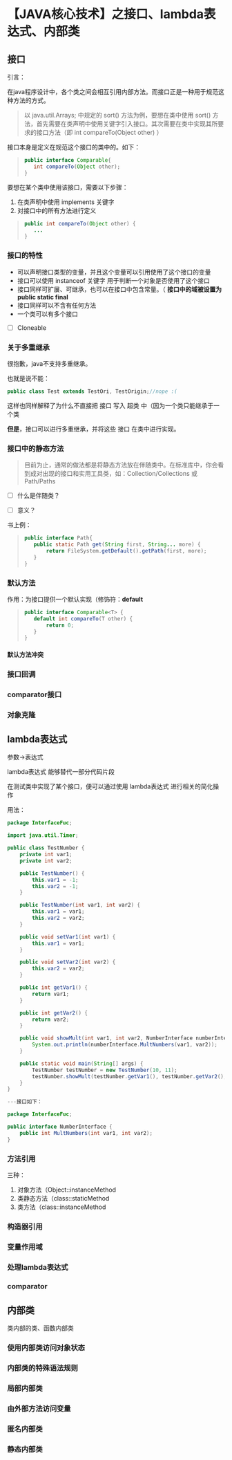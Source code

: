 # 【JAVA核心技术】之接口、lambda表达式、内部类

## 接口

引言：

在java程序设计中，各个类之间会相互引用内部方法。而接口正是一种用于规范这种方法的方式。



> 以 java.util.Arrays; 中规定的 sort() 方法为例，要想在类中使用 sort() 方法，首先需要在类声明中使用关键字引入接口。其次需要在类中实现其所要求的接口方法（即 int compareTo(Object other) ）



接口本身是定义在规范这个接口的类中的。如下：

>```java
>public interface Comparable{
>    int compareTo(Object other);
>}
>```



要想在某个类中使用该接口，需要以下步骤：

1. 在类声明中使用 implements 关键字
2. 对接口中的所有方法进行定义

>```java
>public int compareTo(Object other) {
>    ...
>}
>```



### 接口的特性

- 可以声明接口类型的变量，并且这个变量可以引用使用了这个接口的变量
- 接口可以使用 instanceof 关键字 用于判断一个对象是否使用了这个接口
- 接口同样可扩展、可继承，也可以在接口中包含常量。（ **接口中的域被设置为 public static final** 
- 接口同样可以不含有任何方法
- 一个类可以有多个接口



- [ ] Cloneable



### 关于多重继承

很抱歉，java不支持多重继承。

也就是说不能：

```java
public class Test extends TestOri, TestOrigin;//nope :( 
```

这样也同样解释了为什么不直接把 接口 写入 超类 中（因为一个类只能继承于一个类



**但是**，接口可以进行多重继承，并将这些 接口 在类中进行实现。



### 接口中的静态方法

> 目前为止，通常的做法都是将静态方法放在伴随类中。在标准库中，你会看到成对出现的接口和实用工具类，如：Collection/Collections 或 Path/Paths



- [ ] 什么是伴随类？
- [ ] 意义？



书上例：

>```java
>public interface Path{
>    public static Path get(String first, String... more) {
>        return FileSystem.getDefault().getPath(first, more);
>    }
>}
>```



### 默认方法

作用：为接口提供一个默认实现（修饰符：**default**

>```java
>public interface Comparable<T> {
>    default int compareTo(T other) {
>        return 0;
>    }
>}
>```



#### 默认方法冲突



### 接口回调



### comparator接口



### 对象克隆



## lambda表达式

参数->表达式



lambda表达式 能够替代一部分代码片段

在测试类中实现了某个接口，便可以通过使用 lambda表达式 进行相关的简化操作



用法：

```java
package InterfaceFuc;

import java.util.Timer;

public class TestNumber {
	private int var1;
	private int var2;

	public TestNumber() {
		this.var1 = -1;
		this.var2 = -1;
	}

	public TestNumber(int var1, int var2) {
		this.var1 = var1;
		this.var2 = var2;
	}

	public void setVar1(int var1) {
		this.var1 = var1;
	}

	public void setVar2(int var2) {
		this.var2 = var2;
	}

	public int getVar1() {
		return var1;
	}

	public int getVar2() {
		return var2;
	}

	public void showMult(int var1, int var2, NumberInterface numberInterface) {
		System.out.println(numberInterface.MultNumbers(var1, var2));
	}

	public static void main(String[] args) {
		TestNumber testNumber = new TestNumber(10, 11);
		testNumber.showMult(testNumber.getVar1(), testNumber.getVar2(), (int n1, int n2)->testNumber.getVar1()+testNumber.getVar2());
	}
}

---接口如下：

package InterfaceFuc;

public interface NumberInterface {
	public int MultNumbers(int var1, int var2);
}

```





### 方法引用

三种：

1. 对象方法（Object::instanceMethod
2. 类静态方法（class::staticMethod
3. 类方法（class::instanceMethod





### 构造器引用



### 变量作用域





### 处理lambda表达式



### comparator



## 内部类

类内部的类、函数内部类





### 使用内部类访问对象状态



### 内部类的特殊语法规则



### 局部内部类



### 由外部方法访问变量



### 匿名内部类



### 静态内部类

















































